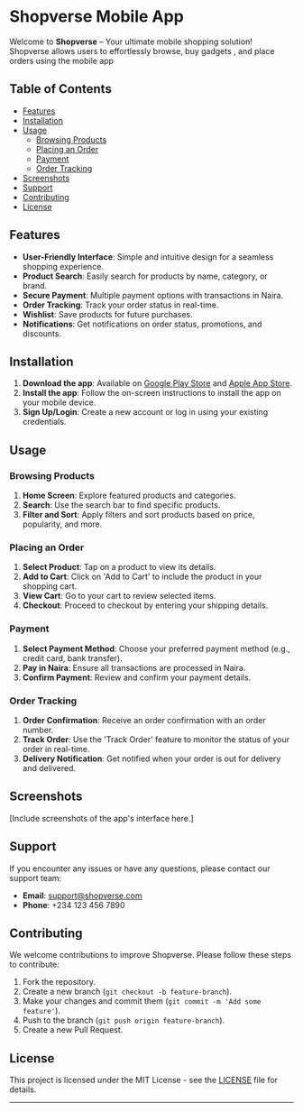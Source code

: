 # Shopverse Mobile App

Welcome to **Shopverse** – Your ultimate mobile shopping solution! Shopverse allows users to effortlessly browse, buy gadgets , and place orders using the mobile app

## Table of Contents
- [Features](#features)
- [Installation](#installation)
- [Usage](#usage)
  - [Browsing Products](#browsing-products)
  - [Placing an Order](#placing-an-order)
  - [Payment](#payment)
  - [Order Tracking](#order-tracking)
- [Screenshots](#screenshots)
- [Support](#support)
- [Contributing](#contributing)
- [License](#license)

## Features
- **User-Friendly Interface**: Simple and intuitive design for a seamless shopping experience.
- **Product Search**: Easily search for products by name, category, or brand.
- **Secure Payment**: Multiple payment options with transactions in Naira.
- **Order Tracking**: Track your order status in real-time.
- **Wishlist**: Save products for future purchases.
- **Notifications**: Get notifications on order status, promotions, and discounts.

## Installation
1. **Download the app**: Available on [Google Play Store](#) and [Apple App Store](#).
2. **Install the app**: Follow the on-screen instructions to install the app on your mobile device.
3. **Sign Up/Login**: Create a new account or log in using your existing credentials.

## Usage

### Browsing Products
1. **Home Screen**: Explore featured products and categories.
2. **Search**: Use the search bar to find specific products.
3. **Filter and Sort**: Apply filters and sort products based on price, popularity, and more.

### Placing an Order
1. **Select Product**: Tap on a product to view its details.
2. **Add to Cart**: Click on 'Add to Cart' to include the product in your shopping cart.
3. **View Cart**: Go to your cart to review selected items.
4. **Checkout**: Proceed to checkout by entering your shipping details.

### Payment
1. **Select Payment Method**: Choose your preferred payment method (e.g., credit card, bank transfer).
2. **Pay in Naira**: Ensure all transactions are processed in Naira.
3. **Confirm Payment**: Review and confirm your payment details.

### Order Tracking
1. **Order Confirmation**: Receive an order confirmation with an order number.
2. **Track Order**: Use the 'Track Order' feature to monitor the status of your order in real-time.
3. **Delivery Notification**: Get notified when your order is out for delivery and delivered.

## Screenshots
[Include screenshots of the app's interface here.]

## Support
If you encounter any issues or have any questions, please contact our support team:
- **Email**: support@shopverse.com
- **Phone**: +234 123 456 7890

## Contributing
We welcome contributions to improve Shopverse. Please follow these steps to contribute:
1. Fork the repository.
2. Create a new branch (`git checkout -b feature-branch`).
3. Make your changes and commit them (`git commit -m 'Add some feature'`).
4. Push to the branch (`git push origin feature-branch`).
5. Create a new Pull Request.

## License
This project is licensed under the MIT License - see the [LICENSE](LICENSE) file for details.

---
